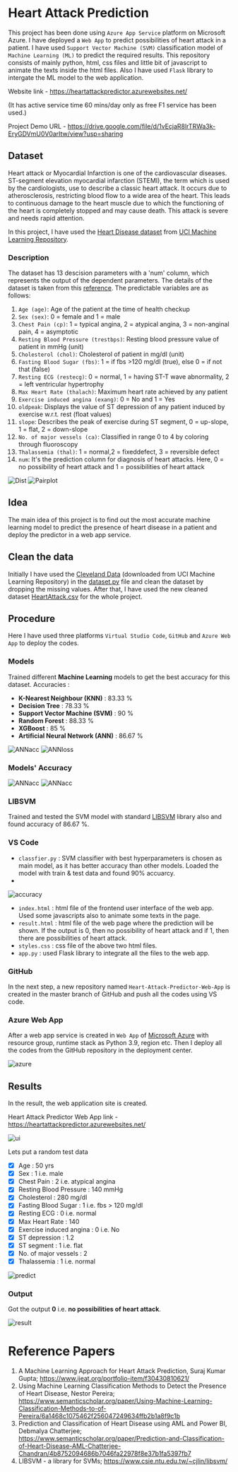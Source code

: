 # Heart Attack Prediction

This project has been done using `Azure App Service` platform on Microsoft Azure. I have deployed a `Web App` to predict possibilities of heart attack in a patient. I have used `Support Vector Machine (SVM)` classification model of `Machine Learning (ML)` to predict the required results. This repository consists of mainly python, html, css files and little bit of javascript to animate the texts inside the html files. Also I have used `Flask` library to intergate the ML model to the web application.

Website link - https://heartattackpredictor.azurewebsites.net/

(It has active service time 60 mins/day only as free F1 service has been used.)

Project Demo URL - https://drive.google.com/file/d/1vEcjaR8lrTRWa3k-EryGDVmU0V0arItw/view?usp=sharing

## Dataset
Heart attack or Myocardial Infarction is one of the cardiovascular diseases. ST-segment elevation myocardial infarction (STEMI), the term which is used by the cardiologists, use to describe a classic heart attack. It occurs due to atherosclerosis, restricting blood flow to a wide area of the heart. This leads to continuous damage to the heart muscle due to which the functioning of the heart is completely stopped and may cause death. This attack is severe and needs rapid attention.

In this project, I have used the [Heart Disease dataset](https://archive.ics.uci.edu/ml/datasets/heart+disease) from [UCI Machine Learning Repository](https://archive.ics.uci.edu/ml/index.php). 

### Description
The dataset has 13 descision parameters with a 'num' column, which represents the output of the dependent parameters. The details of the dataset is taken from this [reference](https://www.ijeat.org/portfolio-item/f30430810621/). The predictable variables are as follows:

1. `Age (age)`: Age of the patient at the time of health checkup
2. `Sex (sex)`: 0 = female and 1 = male
3. `Chest Pain (cp)`: 1 = typical angina, 2 = atypical angina, 3 = non-anginal pain, 4 = asymptotic
4. `Resting Blood Pressure (trestbps)`: Resting blood pressure value of patient in mmHg (unit)
5. `Cholesterol (chol)`: Cholesterol of patient in mg/dl (unit)
6. `Fasting Blood Sugar (fbs)`: 1 = if fbs >120 mg/dl (true), else 0 = if not that (false)
7. `Resting ECG (restecg)`: 0 = normal, 1 = having ST-T wave abnormality, 2 = left ventricular hypertrophy
8. `Max Heart Rate (thalach)`: Maximum heart rate achieved by any patient
9. `Exercise induced angina (exang)`: 0 = No and 1 = Yes
10. `oldpeak`: Displays the value of ST depression of any patient induced by exercise w.r.t. rest (float values)
11. `slope`: Describes the peak of exercise during ST segment, 0 = up-slope, 1 = flat, 2 = down-slope
12. `No. of major vessels (ca)`: Classified in range 0 to 4 by coloring through fluoroscopy
13. `Thalassemia (thal)`: 1 = normal,2 = fixeddefect, 3 = reversible defect
14. `num`: It's the prediction column for diagnosis of heart attacks. Here, 0 = no possibility of heart attack and 1 = possibilities of heart attack

![Dist](https://github.com/Mainak21/Heart-Attack-Predictor-Web-App/blob/master/AllModelsOutput/PossibilityDistwithAge.png)
![Pairplot](https://github.com/Mainak21/Heart-Attack-Predictor-Web-App/blob/master/AllModelsOutput/Pairplot.png)

## Idea
The main idea of this project is to find out the most accurate machine learning model to predict the presence of heart disease in a patient and deploy the predictor in a web app service.

## Clean the data
Initially I have used the [Cleveland Data](https://github.com/Mainak21/Heart-Attack-Predictor-Web-App/blob/master/processed.cleveland.data) (downloaded from UCI Machine Learning Repository) in the [dataset.py](https://github.com/Mainak21/Heart-Attack-Predictor-Web-App/blob/master/dataset.py) file and clean the dataset by dropping the missing values. After that, I have used the new cleaned dataset [HeartAttack.csv](https://github.com/Mainak21/Heart-Attack-Predictor-Web-App/blob/master/HeartAttack.csv) for the whole project.

## Procedure
Here I have used three platforms `Virtual Studio Code`, `GitHub` and `Azure Web App` to deploy the codes.

### Models
Trained different **Machine Learning** models to get the best accuracy for this dataset.
Accuracies :
- **K-Nearest Neighbour (KNN)** : 83.33 %
- **Decision Tree** : 78.33 %
- **Support Vector Machine (SVM)** : 90 %
- **Random Forest** : 88.33 %
- **XGBoost** : 85 %
- **Artificial Neural Network (ANN)** : 86.67 %

![ANNacc](https://github.com/Mainak21/Heart-Attack-Predictor-Web-App/blob/master/AllModelsOutput/ANNmodelAccuracy.png)
![ANNloss](https://github.com/Mainak21/Heart-Attack-Predictor-Web-App/blob/master/AllModelsOutput/ANNmodelLoss.png)

### Models' Accuracy
![ANNacc](https://github.com/Mainak21/Heart-Attack-Predictor-Web-App/blob/master/AllModelsOutput/ModelAccuracy.png)
![ANNacc](https://github.com/Mainak21/Heart-Attack-Predictor-Web-App/blob/master/AllModelsOutput/AccuracyBarPlot.png)

### LIBSVM
Trained and tested the SVM model with standard [LIBSVM](https://www.csie.ntu.edu.tw/~cjlin/libsvm/) library also and found accuracy of 86.67 %.

### VS Code
- `classfier.py` : SVM classifier with best hyperparameters is chosen as main model, as it has better accuracy than other models. Loaded the model with train & test data and found 90% accuarcy.
- 
![accuracy](https://github.com/Mainak21/Heart-Attack-Predictor-Web-App/blob/master/project-screenshots/accuracy.png)

- `index.html` : html file of the frontend user interface of the web app. Used some javascripts also to animate some texts in the page.
- `result.html` : html file of the web page where the prediction will be shown. If the output is 0, then no possibility of heart attack and if 1, then there are possibilities of heart attack.
- `styles.css` : css file of the above two html files.
- `app.py` : used Flask library to integrate all the files to the web app.

### GitHub
In the next step, a new repository named `Heart-Attack-Predictor-Web-App` is created in the master branch of GitHub and push all the codes using VS code.

### Azure Web App
After a web app service is created in `Web App` of [Microsoft Azure](https://azure.microsoft.com/en-in/) with resource group, runtime stack as Python 3.9, region etc. Then I deploy all the codes from the GitHub repository in the deployment center.

![azure](https://github.com/Mainak21/Heart-Attack-Predictor-Web-App/blob/master/project-screenshots/azureappservice.png)

## Results
In the result, the web application site is created.

Heart Attack Predictor Web App link - https://heartattackpredictor.azurewebsites.net/

![ui](https://github.com/Mainak21/Heart-Attack-Predictor-Web-App/blob/master/project-screenshots/uipageup.png)

Lets put a random test data
- [x] Age : 50 yrs
- [x] Sex : 1 i.e. male
- [x] Chest Pain : 2 i.e. atypical angina
- [x] Resting Blood Pressure : 140 mmHg
- [x] Cholesterol : 280 mg/dl
- [x] Fasting Blood Sugar : 1 i.e. fbs > 120 mg/dl
- [x] Resting ECG : 0 i.e. normal
- [x] Max Heart Rate : 140
- [x] Exercise induced angina : 0 i.e. No
- [x] ST depression : 1.2 
- [x] ST segment : 1 i.e. flat
- [x] No. of major vessels : 2
- [x] Thalassemia : 1 i.e. normal

![predict](https://github.com/Mainak21/Heart-Attack-Predictor-Web-App/blob/master/project-screenshots/predict.png)

### Output

Got the output **0** i.e. **no possibilities of heart attack**.

![result](https://github.com/Mainak21/Heart-Attack-Predictor-Web-App/blob/master/project-screenshots/noattack.png)

# Reference Papers
1. A Machine Learning Approach for Heart Attack Prediction, Suraj Kumar Gupta; https://www.ijeat.org/portfolio-item/f30430810621/
2. Using Machine Learning Classification Methods to Detect the Presence of Heart Disease, Nestor Pereira; https://www.semanticscholar.org/paper/Using-Machine-Learning-Classification-Methods-to-of-Pereira/6a1468c1075462f256047249634ffb2b1a8f9c1b
3. Prediction and Classification of Heart Disease using AML and Power BI, Debmalya Chatterjee; https://www.semanticscholar.org/paper/Prediction-and-Classification-of-Heart-Disease-AML-Chatterjee-Chandran/4b8752094686b7046fa22978f8e37b1fa5397fb7
4. LIBSVM - a library for SVMs; https://www.csie.ntu.edu.tw/~cjlin/libsvm/
